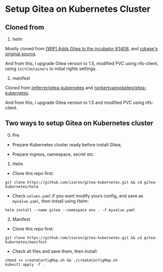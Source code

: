 # Setup Gitea on Kubernetes Cluster

## Cloned from

1. helm

Mostly cloned from [[WIP] Adds Gitea to the incubator #3408](https://github.com/helm/charts/pull/3408), and [cdrage's original source](https://github.com/cdrage/charts/tree/add-gitea/incubator/gitea).

And from this, i upgrade Gitea version to 1.5, modified PVC using nfs-client, using `initContainers` to initial rights settings.

2. manifest

Cloned from [jmferrer/gitea-kubernetes](https://github.com/jmferrer/gitea-kubernetes) and [norbertvannobelen/gitea-kubernetes](https://github.com/norbertvannobelen/gitea-kubernetes).

And from this, i upgrade Gitea version to 1.5 and modified PVC using nfs-client.

## Two ways to setup Gitea on Kubernetes cluster

0. Pre

- Prepare Kubernetes cluster ready before install Gitea;

- Prepare ingress, namespace, secret etc.

1. Helm

- Clone this repo first:

```
git clone https://github.com/isaron/gitea-kubernetes.git && cd gitea-kubernetes/helm
```

- Check `values.yaml` if you want modify yours config, and save as `myvalue.yaml`, then install using Helm:
```
helm install --name gitea --namespace env . -f myvalue.yaml
```

2. Manifest

- Clone this repo first:
```
git clone https://github.com/isaron/gitea-kubernetes.git && cd gitea-kubernetes/manifest
```

- Check all files and save them, then install:
```
chmod +x createConfigMap.sh && ./createConfigMap.sh
kubectl apply -f .
```
